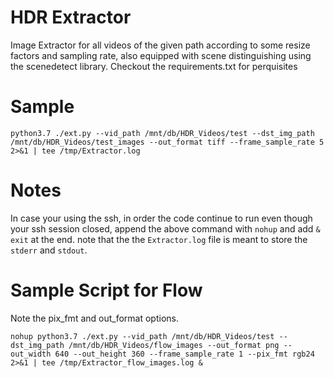 # HDR Extractor
Image Extractor for all videos of the given path according to some resize factors and sampling rate, also equipped with scene distinguishing using the scenedetect library.
Checkout the requirements.txt for perquisites

# Sample 
`python3.7 ./ext.py --vid_path /mnt/db/HDR_Videos/test --dst_img_path /mnt/db/HDR_Videos/test_images --out_format tiff --frame_sample_rate 5 2>&1 | tee /tmp/Extractor.log`

# Notes 
In case your using the ssh, in order the code continue to run even though your ssh session closed, append the above command with `nohup` and add `& exit` at the end. note that the the `Extractor.log` file is meant to store the `stderr` and `stdout`. 


# Sample Script for Flow
Note the pix_fmt and out_format options.

`nohup python3.7 ./ext.py --vid_path /mnt/db/HDR_Videos/test --dst_img_path /mnt/db/HDR_Videos/flow_images --out_format png --out_width 640 --out_height 360 --frame_sample_rate 1 --pix_fmt rgb24 2>&1 | tee /tmp/Extractor_flow_images.log &`

